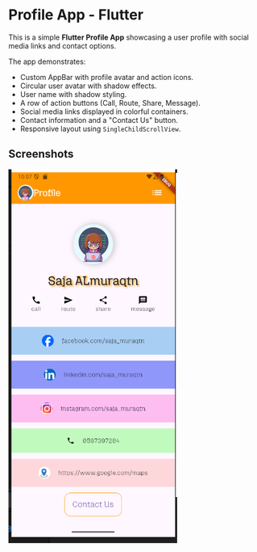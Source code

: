 # Profile App - Flutter

This is a simple **Flutter Profile App** showcasing a user profile with social media links and contact options.

The app demonstrates: 
- Custom AppBar with profile avatar and action icons.
- Circular user avatar with shadow effects.
- User name with shadow styling.
- A row of action buttons (Call, Route, Share, Message).
- Social media links displayed in colorful containers.
- Contact information and a "Contact Us" button.
- Responsive layout using `SingleChildScrollView`.

## Screenshots
![Profile App Screenshot](assets/screenshoot.png)

